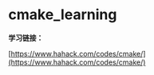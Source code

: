 # cmake_learning

**学习链接：**

[https://www.hahack.com/codes/cmake/](https://www.hahack.com/codes/cmake/)

